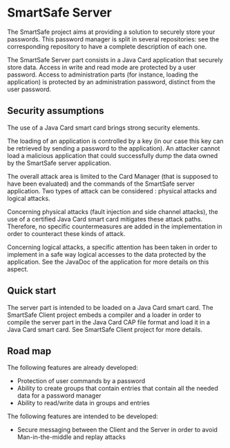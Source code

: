 # SmartSafe Server

The SmartSafe project aims at providing a solution to securely store your passwords.
This password manager is split in several repositories: see the corresponding repository to have a complete description of each one.

The SmartSafe Server part consists in a Java Card application that securely store data. Access in write and read mode are protected by a user password. Access to administration parts (for instance, loading the application) is protected by an administration password, distinct from the user password.

## Security assumptions

The use of a Java Card smart card brings strong security elements.

The loading of an application is controlled by a key (in our case this key can be retrieved by sending a password to the application). An attacker cannot load a malicious application that could successfully dump the data owned by the SmartSafe server application.

The overall attack area is limited to the Card Manager (that is supposed to have been evaluated) and the commands of the SmartSafe server application. Two types of attack can be considered : physical attacks and logical attacks.

Concerning physical attacks (fault injection and side channel attacks), the use of a certified Java Card smart card mitigates these attack paths. Therefore, no specific countermeasures are added in the implementation in order to counteract these kinds of attack.

Concerning logical attacks, a specific attention has been taken in order to implement in a safe way logical accesses to the data protected by the application. See the JavaDoc of the application for more details on this aspect.

## Quick start

The server part is intended to be loaded on a Java Card smart card. The SmartSafe Client project embeds a compiler and a loader in order to compile the server part in the Java Card CAP file format and load it in a Java Card smart card. See SmartSafe Client project for more details.

## Road map
The following features are already developed:
 - Protection of user commands by a password
 - Ability to create groups that contain entries that contain all the needed data for a password manager
 - Ability to read/write data in groups and entries

The following features are intended to be developed:
 - Secure messaging between the Client and the Server in order to avoid Man-in-the-middle and replay attacks
